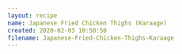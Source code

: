 ```yaml
---
layout: recipe
name: Japanese Fried Chicken Thighs (Karaage)
created: 2020-02-03 10:50:50
filename: Japanese-Fried-Chicken-Thighs-Karaage
---
```

